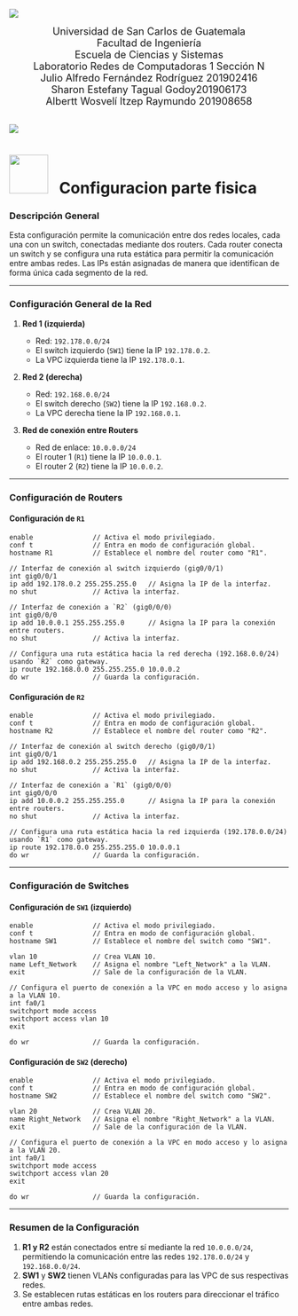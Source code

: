 ![](https://user-images.githubusercontent.com/73097560/115834477-dbab4500-a447-11eb-908a-139a6edaec5c.gif)

<div style="text-align: center;">
    <span style="font-size: 18px;">Universidad de San Carlos de Guatemala</span><br>
    <span style="font-size: 18px;">Facultad de Ingeniería</span><br>
    <span style="font-size: 18px;">Escuela de Ciencias y Sistemas</span><br>
    <span style="font-size: 18px;">Laboratorio Redes de Computadoras 1 Sección N</span><br>
    <span style="font-size: 18px;">Julio Alfredo Fernández Rodríguez 201902416</span><br>
    <span style="font-size: 18px;">	Sharon Estefany Tagual Godoy201906173</span><br>
    <span style="font-size: 18px;">Albertt Wosvelí Itzep Raymundo 201908658</span> 
</div>

<br>

![](https://user-images.githubusercontent.com/73097560/115834477-dbab4500-a447-11eb-908a-139a6edaec5c.gif)


# <img src="https://user-images.githubusercontent.com/74038190/216655818-2e7b9a31-49bf-4744-85a8-db8a2577c45c.gif" width="70px" /> &nbsp; Configuracion parte fisica &nbsp; 


### Descripción General
Esta configuración permite la comunicación entre dos redes locales, cada una con un switch, conectadas mediante dos routers. Cada router conecta un switch y se configura una ruta estática para permitir la comunicación entre ambas redes. Las IPs están asignadas de manera que identifican de forma única cada segmento de la red.

---

### Configuración General de la Red

1. **Red 1 (izquierda)**
   - Red: `192.178.0.0/24`
   - El switch izquierdo (`SW1`) tiene la IP `192.178.0.2`.
   - La VPC izquierda tiene la IP `192.178.0.1`.

2. **Red 2 (derecha)**
   - Red: `192.168.0.0/24`
   - El switch derecho (`SW2`) tiene la IP `192.168.0.2`.
   - La VPC derecha tiene la IP `192.168.0.1`.

3. **Red de conexión entre Routers**
   - Red de enlace: `10.0.0.0/24`
   - El router 1 (`R1`) tiene la IP `10.0.0.1`.
   - El router 2 (`R2`) tiene la IP `10.0.0.2`.

---

### Configuración de Routers

#### Configuración de `R1`

```plaintext
enable               // Activa el modo privilegiado.
conf t               // Entra en modo de configuración global.
hostname R1          // Establece el nombre del router como "R1".

// Interfaz de conexión al switch izquierdo (gig0/0/1)
int gig0/0/1         
ip add 192.178.0.2 255.255.255.0   // Asigna la IP de la interfaz.
no shut              // Activa la interfaz.

// Interfaz de conexión a `R2` (gig0/0/0)
int gig0/0/0
ip add 10.0.0.1 255.255.255.0      // Asigna la IP para la conexión entre routers.
no shut              // Activa la interfaz.

// Configura una ruta estática hacia la red derecha (192.168.0.0/24) usando `R2` como gateway.
ip route 192.168.0.0 255.255.255.0 10.0.0.2
do wr                // Guarda la configuración.
```

#### Configuración de `R2`

```plaintext
enable               // Activa el modo privilegiado.
conf t               // Entra en modo de configuración global.
hostname R2          // Establece el nombre del router como "R2".

// Interfaz de conexión al switch derecho (gig0/0/1)
int gig0/0/1         
ip add 192.168.0.2 255.255.255.0   // Asigna la IP de la interfaz.
no shut              // Activa la interfaz.

// Interfaz de conexión a `R1` (gig0/0/0)
int gig0/0/0
ip add 10.0.0.2 255.255.255.0      // Asigna la IP para la conexión entre routers.
no shut              // Activa la interfaz.

// Configura una ruta estática hacia la red izquierda (192.178.0.0/24) usando `R1` como gateway.
ip route 192.178.0.0 255.255.255.0 10.0.0.1
do wr                // Guarda la configuración.
```

---

### Configuración de Switches

#### Configuración de `SW1` (izquierdo)

```plaintext
enable               // Activa el modo privilegiado.
conf t               // Entra en modo de configuración global.
hostname SW1         // Establece el nombre del switch como "SW1".

vlan 10              // Crea VLAN 10.
name Left_Network    // Asigna el nombre "Left_Network" a la VLAN.
exit                 // Sale de la configuración de la VLAN.

// Configura el puerto de conexión a la VPC en modo acceso y lo asigna a la VLAN 10.
int fa0/1
switchport mode access
switchport access vlan 10
exit

do wr                // Guarda la configuración.
```

#### Configuración de `SW2` (derecho)

```plaintext
enable               // Activa el modo privilegiado.
conf t               // Entra en modo de configuración global.
hostname SW2         // Establece el nombre del switch como "SW2".

vlan 20              // Crea VLAN 20.
name Right_Network   // Asigna el nombre "Right_Network" a la VLAN.
exit                 // Sale de la configuración de la VLAN.

// Configura el puerto de conexión a la VPC en modo acceso y lo asigna a la VLAN 20.
int fa0/1
switchport mode access
switchport access vlan 20
exit

do wr                // Guarda la configuración.
```

---

### Resumen de la Configuración

1. **R1 y R2** están conectados entre sí mediante la red `10.0.0.0/24`, permitiendo la comunicación entre las redes `192.178.0.0/24` y `192.168.0.0/24`.
2. **SW1** y **SW2** tienen VLANs configuradas para las VPC de sus respectivas redes.
3. Se establecen rutas estáticas en los routers para direccionar el tráfico entre ambas redes.

